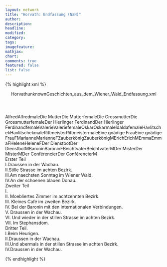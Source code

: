 ```yaml
---
layout: network
title: "Horvath: Endfassung (NaN)"
author:
description:
headline:
modified:
category:
tags:
imagefeature:
mathjax:
chart:
comments: true
featured: false
list: false
---
```

{% highlight xml %}
<?xml-model href="..\..\..\..\lina.rnc"?><play xmlns="http://lina.digital" id="1"><header><title>Endfassung</title><author>Horvath</author><date>unknown</date><source>Geschichten_aus_dem_Wiener_Wald_Endfassung.xml</source></header><personae><character><name>Alfred</name><alias xml:id="k5_Alfred"><name>Alfred</name><sex>male</sex></alias></character><character><name>Die Mutter</name><alias xml:id="k5_Die_Mutter"><name>Die Mutter</name><sex>female</sex></alias></character><character><name>Die Grossmutter</name><alias xml:id="k5_Die_Grossmutter"><name>Die Grossmutter</name><sex>female</sex></alias></character><character><name>Der Hierlinger Ferdinand</name><alias xml:id="k5_Der_Hierlinger_Ferdinand"><name>Der Hierlinger Ferdinand</name><sex>female</sex></alias></character><character><name>Valerie</name><alias xml:id="k5_Valerie"><name>Valerie</name><sex>female</sex></alias></character><character><name>Oskar</name><alias xml:id="k5_Oskar"><name>Oskar</name><sex>male</sex></alias></character><character><name>Ida</name><alias xml:id="k5_Ida"><name>Ida</name><sex>female</sex></alias></character><character><name>Havlitschek</name><alias xml:id="k5_Havlitschek"><name>Havlitschek</name><sex>male</sex></alias></character><character><name>Rittmeister</name><alias xml:id="k5_Rittmeister"><name>Rittmeister</name><sex>male</sex></alias></character><character><name>Eine gnädige Frau</name><alias xml:id="k5_Eine_gnädige_Frau"><name>Eine gnädige Frau</name><sex>F</sex></alias></character><character><name>Marianne</name><alias xml:id="k5_Marianne"><name>Marianne</name><sex>F</sex></alias></character><character><name>Zauberkönig</name><alias xml:id="k5_Zauberkönig"><name>Zauberkönig</name><sex>M</sex></alias></character><character><name>Erich</name><alias xml:id="k5_Erich"><name>Erich</name><sex>M</sex></alias></character><character><name>Emma</name><alias xml:id="k5_Emma"><name>Emma</name><sex>F</sex></alias></character><character><name>Helene</name><alias xml:id="k5_Helene"><name>Helene</name><sex>F</sex></alias></character><character><name>Der Dienstbot</name><alias xml:id="k5_Der_Dienstbot"><name>Der Dienstbot</name><sex>M</sex></alias></character><character><name>Baronin</name><alias xml:id="k5_Baronin"><name>Baronin</name><sex>F</sex></alias></character><character><name>Beichtvater</name><alias xml:id="k5_Beichtvater"><name>Beichtvater</name><sex>M</sex></alias></character><character><name>Der Mister</name><alias xml:id="k5_Der_Mister"><name>Der Mister</name><sex>M</sex></alias></character><character><name>Der Conférencier</name><alias xml:id="k5_Der_Conférencier"><name>Der Conférencier</name><sex>M</sex></alias></character></personae><text><div><div n="1"><head>Erster Teil</head><div n="1" type="Bühnenbild"><head>I.Draussen in der Wachau.</head><sp who="#k5_Die_Mutter"><amount n="26" unit="speech_acts"/><amount n="253" unit="words"/><amount n="1562" unit="chars"/></sp><sp who="#k5_Alfred"><amount n="38" unit="speech_acts"/><amount n="531" unit="words"/><amount n="3777" unit="chars"/></sp><sp who="?"><amount n="14" unit="speech_acts"/></sp><sp who="#k5_Die_Grossmutter"><amount n="12" unit="speech_acts"/><amount n="128" unit="words"/><amount n="671" unit="chars"/></sp><sp who="#k5_Der_Hierlinger_Ferdinand"><amount n="7" unit="speech_acts"/><amount n="78" unit="words"/><amount n="557" unit="chars"/></sp><sp who="#k5_Valerie"><amount n="17" unit="speech_acts"/><amount n="195" unit="words"/><amount n="1271" unit="chars"/></sp></div><div n="2" type="Bühnenbild"><head>II.Stille Strasse im achten Bezirk.</head><sp who="#k5_Oskar"><amount n="29" unit="speech_acts"/><amount n="229" unit="words"/><amount n="1486" unit="chars"/></sp><sp who="#k5_Ida"><amount n="2" unit="speech_acts"/></sp><sp who="#k5_Havlitschek"><amount n="9" unit="speech_acts"/><amount n="114" unit="words"/><amount n="717" unit="chars"/></sp><sp who="#k5_Rittmeister"><amount n="32" unit="speech_acts"/><amount n="255" unit="words"/><amount n="1721" unit="chars"/></sp><sp who="?"><amount n="16" unit="speech_acts"/></sp><sp who="#k5_Valerie"><amount n="20" unit="speech_acts"/><amount n="97" unit="words"/><amount n="520" unit="chars"/></sp><sp who="#k5_Marianne"><amount n="36" unit="speech_acts"/><amount n="207" unit="words"/><amount n="1242" unit="chars"/></sp><sp who="#k5_Eine_gnädige_Frau"><amount n="3" unit="speech_acts"/><amount n="66" unit="words"/><amount n="483" unit="chars"/></sp><sp who="#k5_Zauberkönig"><amount n="27" unit="speech_acts"/><amount n="329" unit="words"/><amount n="2339" unit="chars"/></sp><sp who="#k5_Alfred"><amount n="17" unit="speech_acts"/><amount n="128" unit="words"/><amount n="849" unit="chars"/></sp></div><div n="3" type="Bühnenbild"><head>III.Am naechsten Sonntag im Wiener Wald.</head><sp who="#k5_Zauberkönig"><amount n="43" unit="speech_acts"/><amount n="553" unit="words"/><amount n="3844" unit="chars"/></sp><sp who="#k5_Oskar"><amount n="17" unit="speech_acts"/><amount n="150" unit="words"/><amount n="8" unit="lines"/><amount n="1015" unit="chars"/></sp><sp who="#k5_Erste_Tante"><amount n="12" unit="speech_acts"/><amount n="55" unit="words"/><amount n="319" unit="chars"/></sp><sp who="#k5_Zweite_Tante"><amount n="11" unit="speech_acts"/><amount n="70" unit="words"/><amount n="427" unit="chars"/></sp><sp who="#k5_Marianne"><amount n="18" unit="speech_acts"/><amount n="177" unit="words"/><amount n="1169" unit="chars"/></sp><sp who="#k5_Valerie"><amount n="74" unit="speech_acts"/><amount n="619" unit="words"/><amount n="3641" unit="chars"/></sp><sp who="#k5_Alfred"><amount n="39" unit="speech_acts"/><amount n="195" unit="words"/><amount n="1187" unit="chars"/></sp><sp who="#k5_Erich"><amount n="38" unit="speech_acts"/><amount n="358" unit="words"/><amount n="2652" unit="chars"/></sp><sp who="#k5_Ida"><amount n="5" unit="speech_acts"/><amount n="36" unit="words"/><amount n="6" unit="lines"/><amount n="209" unit="chars"/></sp><sp who="?"><amount n="16" unit="speech_acts"/></sp></div><div n="4" type="Bühnenbild"><head>IV.An der schoenen blauen Donau.</head><sp who="#k5_Alfred"><amount n="30" unit="speech_acts"/><amount n="224" unit="words"/><amount n="1467" unit="chars"/></sp><sp who="#k5_Marianne"><amount n="29" unit="speech_acts"/><amount n="409" unit="words"/><amount n="2478" unit="chars"/></sp><sp who="?"><amount n="14" unit="speech_acts"/></sp><sp who="#k5_Zauberkönig"><amount n="7" unit="speech_acts"/><amount n="130" unit="words"/><amount n="882" unit="chars"/></sp><sp who="#k5_Oskar"><amount n="2" unit="speech_acts"/><amount n="39" unit="words"/><amount n="256" unit="chars"/></sp><sp who="#k5_Valerie"><amount n="1" unit="speech_acts"/><amount n="4" unit="words"/><amount n="22" unit="chars"/></sp></div></div><div n="2"><head>Zweiter Teil</head><div n="1" type="Bühnenbild"><head>I.</head><sp who="#k5_Havlitschek"><amount n="16" unit="speech_acts"/><amount n="317" unit="words"/><amount n="2118" unit="chars"/></sp><sp who="#k5_Emma"><amount n="13" unit="speech_acts"/><amount n="126" unit="words"/><amount n="794" unit="chars"/></sp><sp who="?"><amount n="5" unit="speech_acts"/></sp><sp who="#k5_Oskar"><amount n="3" unit="speech_acts"/><amount n="86" unit="words"/><amount n="600" unit="chars"/></sp></div><div n="2" type="Bühnenbild"><head>II. Moebliertes Zimmer im achtzehnten Bezirk.</head><sp who="#k5_Marianne"><amount n="28" unit="speech_acts"/><amount n="252" unit="words"/><amount n="1460" unit="chars"/></sp><sp who="#k5_Alfred"><amount n="29" unit="speech_acts"/><amount n="343" unit="words"/><amount n="2315" unit="chars"/></sp><sp who="?"><amount n="8" unit="speech_acts"/></sp></div><div n="3" type="Bühnenbild"><head>III. Kleines Café im zweiten                           Bezirk.</head><sp who="#k5_Alfred"><amount n="30" unit="speech_acts"/><amount n="462" unit="words"/><amount n="3079" unit="chars"/></sp><sp who="#k5_Der_Hierlinger_Ferdinand"><amount n="22" unit="speech_acts"/><amount n="461" unit="words"/><amount n="3351" unit="chars"/></sp><sp who="#k5_Marianne"><amount n="7" unit="speech_acts"/><amount n="49" unit="words"/><amount n="309" unit="chars"/></sp><sp who="?"><amount n="9" unit="speech_acts"/></sp></div><div n="4" type="Bühnenbild"><head>IV. Bei der Baronin mit den internationalen Verbindungen.</head><sp who="#k5_Helene"><amount n="9" unit="speech_acts"/><amount n="169" unit="words"/><amount n="1138" unit="chars"/></sp><sp who="#k5_Der_Dienstbot"><amount n="1" unit="speech_acts"/><amount n="10" unit="words"/><amount n="49" unit="chars"/></sp><sp who="#k5_Der_Hierlinger_Ferdinand"><amount n="7" unit="speech_acts"/><amount n="70" unit="words"/><amount n="466" unit="chars"/></sp><sp who="?"><amount n="3" unit="speech_acts"/></sp><sp who="#k5_Marianne"><amount n="12" unit="speech_acts"/><amount n="125" unit="words"/><amount n="16" unit="lines"/><amount n="610" unit="chars"/></sp><sp who="#k5_Baronin"><amount n="12" unit="speech_acts"/><amount n="201" unit="words"/><amount n="1458" unit="chars"/></sp></div><div n="5" type="Bühnenbild"><head>V. Draussen in der Wachau.</head><sp who="#k5_Die_Mutter"><amount n="5" unit="speech_acts"/><amount n="72" unit="words"/><amount n="444" unit="chars"/></sp><sp who="#k5_Alfred"><amount n="26" unit="speech_acts"/><amount n="126" unit="words"/><amount n="702" unit="chars"/></sp><sp who="?"><amount n="10" unit="speech_acts"/></sp><sp who="#k5_Die_Großmutter"><amount n="1" unit="speech_acts"/><amount n="4" unit="words"/><amount n="18" unit="chars"/></sp><sp who="#k5_Die_Grossmutter"><amount n="22" unit="speech_acts"/><amount n="311" unit="words"/><amount n="1966" unit="chars"/></sp></div><div n="6" type="Bühnenbild"><head>VI. Und wieder in der stillen Strasse im achten Bezirk.</head><sp who="#k5_Oskar"><amount n="16" unit="speech_acts"/><amount n="109" unit="words"/><amount n="661" unit="chars"/></sp><sp who="#k5_Rittmeister"><amount n="21" unit="speech_acts"/><amount n="196" unit="words"/><amount n="1332" unit="chars"/></sp><sp who="#k5_Valerie"><amount n="40" unit="speech_acts"/><amount n="191" unit="words"/><amount n="1067" unit="chars"/></sp><sp who="#k5_Zauberkönig"><amount n="5" unit="speech_acts"/><amount n="50" unit="words"/><amount n="392" unit="chars"/></sp><sp who="#k5_Eine_gnädige_Frau"><amount n="4" unit="speech_acts"/><amount n="37" unit="words"/><amount n="279" unit="chars"/></sp><sp who="#k5_Erich"><amount n="14" unit="speech_acts"/><amount n="147" unit="words"/><amount n="1012" unit="chars"/></sp><sp who="#k5_Alfred"><amount n="21" unit="speech_acts"/><amount n="169" unit="words"/><amount n="954" unit="chars"/></sp><sp who="?"><amount n="13" unit="speech_acts"/></sp><sp who="#k5_Havlitschek"><amount n="1" unit="speech_acts"/><amount n="12" unit="words"/><amount n="65" unit="chars"/></sp></div><div n="7" type="Bühnenbild"><head>VII. Im Stephansdom.</head><sp who="#k5_Beichtvater"><amount n="15" unit="speech_acts"/><amount n="250" unit="words"/><amount n="1780" unit="chars"/></sp><sp who="#k5_Marianne"><amount n="17" unit="speech_acts"/><amount n="231" unit="words"/><amount n="1453" unit="chars"/></sp><sp who="?"><amount n="8" unit="speech_acts"/></sp></div></div><div n="3"><head>Dritter Teil.</head><div n="1" type="Bühnenbild"><head>I.Beim Heurigen.</head><sp who="#k5_Erich"><amount n="13" unit="speech_acts"/><amount n="152" unit="words"/><amount n="18" unit="lines"/><amount n="854" unit="chars"/></sp><sp who="#k5_Zauberkönig"><amount n="53" unit="speech_acts"/><amount n="998" unit="words"/><amount n="50" unit="lines"/><amount n="6099" unit="chars"/></sp><sp who="#k5_Valerie"><amount n="52" unit="speech_acts"/><amount n="623" unit="words"/><amount n="42" unit="lines"/><amount n="3573" unit="chars"/></sp><sp who="?"><amount n="32" unit="speech_acts"/></sp><sp who="Der Kavalier des Mädchens"><amount n="1" unit="speech_acts"/><amount n="4" unit="words"/><amount n="20" unit="chars"/></sp><sp who="Das Mädchen"><amount n="1" unit="speech_acts"/><amount n="5" unit="words"/><amount n="27" unit="chars"/></sp><sp who="Der Ober"><amount n="1" unit="speech_acts"/></sp><sp who="#k5_Rittmeister"><amount n="28" unit="speech_acts"/><amount n="552" unit="words"/><amount n="24" unit="lines"/><amount n="3600" unit="chars"/></sp><sp who="#k5_Der_Mister"><amount n="41" unit="speech_acts"/><amount n="582" unit="words"/><amount n="29" unit="lines"/><amount n="3826" unit="chars"/></sp><sp who="#k5_Der_Conférencier"><amount n="15" unit="speech_acts"/><amount n="217" unit="words"/><amount n="1778" unit="chars"/></sp><sp who="#k5_Marianne"><amount n="24" unit="speech_acts"/><amount n="269" unit="words"/><amount n="1656" unit="chars"/></sp><sp who="Eine gemütliche Stimme"><amount n="1" unit="speech_acts"/><amount n="8" unit="words"/><amount n="45" unit="chars"/></sp><sp who="#k5_Baronin"><amount n="1" unit="speech_acts"/></sp></div><div n="2" type="Bühnenbild"><head>II.Draussen in der Wachau.</head><sp who="#k5_Die_Grossmutter"><amount n="18" unit="speech_acts"/><amount n="237" unit="words"/><amount n="1584" unit="chars"/></sp><sp who="#k5_Alfred"><amount n="6" unit="speech_acts"/><amount n="105" unit="words"/><amount n="753" unit="chars"/></sp><sp who="?"><amount n="3" unit="speech_acts"/></sp><sp who="#k5_Die_Mutter"><amount n="12" unit="speech_acts"/><amount n="141" unit="words"/><amount n="813" unit="chars"/></sp></div><div n="3" type="Bühnenbild"><head>III.Und abermals in der stillen Strasse im achten Bezirk.</head><sp who="#k5_Valerie"><amount n="63" unit="speech_acts"/><amount n="694" unit="words"/><amount n="4544" unit="chars"/></sp><sp who="#k5_Rittmeister"><amount n="10" unit="speech_acts"/><amount n="120" unit="words"/><amount n="841" unit="chars"/></sp><sp who="?"><amount n="26" unit="speech_acts"/></sp><sp who="#k5_Erich"><amount n="11" unit="speech_acts"/><amount n="59" unit="words"/><amount n="339" unit="chars"/></sp><sp who="#k5_Oskar"><amount n="19" unit="speech_acts"/><amount n="298" unit="words"/><amount n="4" unit="lines"/><amount n="1717" unit="chars"/></sp><sp who="#k5_Alfred"><amount n="28" unit="speech_acts"/><amount n="445" unit="words"/><amount n="3041" unit="chars"/></sp><sp who="#k5_Zauberkönig"><amount n="13" unit="speech_acts"/><amount n="206" unit="words"/><amount n="1488" unit="chars"/></sp><sp who="#k5_Marianne"><amount n="15" unit="speech_acts"/><amount n="109" unit="words"/><amount n="611" unit="chars"/></sp></div><div n="4" type="Bühnenbild"><head>IV.Draussen in der Wachau.</head><sp who="#k5_Die_Grossmutter"><amount n="15" unit="speech_acts"/><amount n="332" unit="words"/><amount n="2195" unit="chars"/></sp><sp who="#k5_Die_Mutter"><amount n="11" unit="speech_acts"/><amount n="107" unit="words"/><amount n="658" unit="chars"/></sp><sp who="?"><amount n="8" unit="speech_acts"/></sp><sp who="#k5_Marianne"><amount n="15" unit="speech_acts"/><amount n="126" unit="words"/><amount n="678" unit="chars"/></sp><sp who="#k5_Zauberkönig"><amount n="5" unit="speech_acts"/><amount n="55" unit="words"/><amount n="347" unit="chars"/></sp><sp who="#k5_Valerie"><amount n="5" unit="speech_acts"/><amount n="35" unit="words"/><amount n="234" unit="chars"/></sp><sp who="#k5_Alfred"><amount n="5" unit="speech_acts"/><amount n="56" unit="words"/><amount n="421" unit="chars"/></sp><sp who="#k5_Oskar"><amount n="8" unit="speech_acts"/><amount n="129" unit="words"/><amount n="795" unit="chars"/></sp></div></div></div></text></play>
{% endhighlight %}